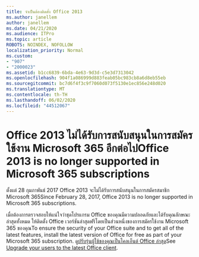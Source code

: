 ```yaml
---
title: จําเป็นต้องติดตั้ง Office 2013
ms.author: janellem
author: janellem
ms.date: 04/21/2020
ms.audience: ITPro
ms.topic: article
ROBOTS: NOINDEX, NOFOLLOW
localization_priority: Normal
ms.custom:
- "907"
- "2000023"
ms.assetid: b1cc6839-6bda-4e63-9d3d-c5e3d7313042
ms.openlocfilehash: 904f1a086999d883feab05bc983cb8a6d8eb55eb
ms.sourcegitcommit: bc7d6f4f3c9f7060d073f5130e1ec856e248d020
ms.translationtype: MT
ms.contentlocale: th-TH
ms.lasthandoff: 06/02/2020
ms.locfileid: "44512067"
---
```

# <a name="office-2013-is-no-longer-supported-in-microsoft-365-subscriptions"></a><span data-ttu-id="3fc8e-102">Office 2013 ไม่ได้รับการสนับสนุนในการสมัครใช้งาน Microsoft 365 อีกต่อไป</span><span class="sxs-lookup"><span data-stu-id="3fc8e-102">Office 2013 is no longer supported in Microsoft 365 subscriptions</span></span>

<span data-ttu-id="3fc8e-103">ตั้งแต่ 28 กุมภาพันธ์ 2017 Office 2013 จะไม่ได้รับการสนับสนุนในการสมัครสมาชิก Microsoft 365</span><span class="sxs-lookup"><span data-stu-id="3fc8e-103">Since February 28, 2017, Office 2013 is no longer supported in Microsoft 365 subscriptions.</span></span>
  
<span data-ttu-id="3fc8e-104">เมื่อต้องการตรวจสอบให้แน่ใจว่าชุดโปรแกรม Office ของคุณมีความปลอดภัยและได้รับคุณลักษณะล่าสุดทั้งหมด ให้ติดตั้ง Office เวอร์ชันล่าสุดฟรีโดยเป็นส่วนหนึ่งของการสมัครใช้งาน Microsoft 365 ของคุณ</span><span class="sxs-lookup"><span data-stu-id="3fc8e-104">To ensure the security of your Office suite and to get all of the latest features, install the latest version of Office for free as part of your Microsoft 365 subscription.</span></span> <span data-ttu-id="3fc8e-105">ดู[ปรับรุ่นผู้ใช้ของคุณเป็นไคลเอ็นต์ Office ล่าสุด](https://docs.microsoft.com/microsoft-365/admin/setup/upgrade-users-to-latest-office-client)</span><span class="sxs-lookup"><span data-stu-id="3fc8e-105">See [Upgrade your users to the latest Office client](https://docs.microsoft.com/microsoft-365/admin/setup/upgrade-users-to-latest-office-client).</span></span>
  